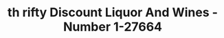 ---
f_zip-code: 71107
f_state-code: LA
title: th rifty Discount Liquor And Wines - Number 1-27664
f_phone: 318-425-2779
f_city-only: Shreveport
f_address: 1288 North Market Street Shreveport
f_location-unique-id: '27664'
slug: th-rifty-discount-liquor-and-wines---number-1-27664
updated-on: '2024-05-30T13:46:58.046Z'
created-on: '2024-05-30T13:36:59.803Z'
published-on: '2024-05-30T13:54:32.469Z'
f_city-state: cms/city/shreveport-la.md
f_company: cms/company/th-rifty-discount-liquor-and-wines---number-1.md
f_state: cms/state/louisiana.md
layout: '[payday-loan].html'
tags: payday-loan
---